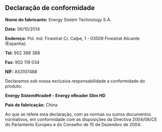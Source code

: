 ## Declaração de conformidade

**Nome do fabricante:** Energy Sistem Technology S.A.

**Data:** 06/10/2014

**Endereço:** Pol. Ind. Finestrat C/. Calpe, 1 - 03509 Finestrat Alicante (Espanha).

**Tel:** 902 388 388

**Fax:** 902 119 034

**NIF:** A53107488

Declaramos sob nossa exclusiva responsabilidade a conformidade do produto:

**Energy Sistem#trade# - Energy eReader Slim HD**

**País de fabricação:** China

Ao que se refere esta declaração, com as normas ou outros documentos normativos, em conformidade com as disposições da Directiva 2004/08/CE do Parlamento Europeu e do Conselho de 15 de Dezembro de 2004.
